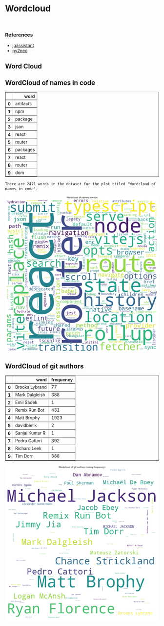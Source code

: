 # Wordcloud
<br>  

### References
- [jqassistant](https://jqassistant.org)
- [py2neo](https://py2neo.org/2021.1/)





## Word Cloud

## WordCloud of names in code




<div>
<table border="1" class="dataframe">
  <thead>
    <tr style="text-align: right;">
      <th></th>
      <th>word</th>
    </tr>
  </thead>
  <tbody>
    <tr>
      <th>0</th>
      <td>artifacts</td>
    </tr>
    <tr>
      <th>1</th>
      <td>npm</td>
    </tr>
    <tr>
      <th>2</th>
      <td>package</td>
    </tr>
    <tr>
      <th>3</th>
      <td>json</td>
    </tr>
    <tr>
      <th>4</th>
      <td>react</td>
    </tr>
    <tr>
      <th>5</th>
      <td>router</td>
    </tr>
    <tr>
      <th>6</th>
      <td>packages</td>
    </tr>
    <tr>
      <th>7</th>
      <td>react</td>
    </tr>
    <tr>
      <th>8</th>
      <td>router</td>
    </tr>
    <tr>
      <th>9</th>
      <td>dom</td>
    </tr>
  </tbody>
</table>
</div>



    There are 2471 words in the dataset for the plot titled 'Wordcloud of names in code'.



    
![png](Wordcloud_files/Wordcloud_14_1.png)
    


## WordCloud of git authors




<div>
<table border="1" class="dataframe">
  <thead>
    <tr style="text-align: right;">
      <th></th>
      <th>word</th>
      <th>frequency</th>
    </tr>
  </thead>
  <tbody>
    <tr>
      <th>0</th>
      <td>Brooks Lybrand</td>
      <td>77</td>
    </tr>
    <tr>
      <th>1</th>
      <td>Mark Dalgleish</td>
      <td>388</td>
    </tr>
    <tr>
      <th>2</th>
      <td>Emil Sadek</td>
      <td>1</td>
    </tr>
    <tr>
      <th>3</th>
      <td>Remix Run Bot</td>
      <td>431</td>
    </tr>
    <tr>
      <th>4</th>
      <td>Matt Brophy</td>
      <td>1923</td>
    </tr>
    <tr>
      <th>5</th>
      <td>davidbielik</td>
      <td>2</td>
    </tr>
    <tr>
      <th>6</th>
      <td>Sanjai Kumar R</td>
      <td>1</td>
    </tr>
    <tr>
      <th>7</th>
      <td>Pedro Cattori</td>
      <td>392</td>
    </tr>
    <tr>
      <th>8</th>
      <td>Richard Leek</td>
      <td>1</td>
    </tr>
    <tr>
      <th>9</th>
      <td>Tim Dorr</td>
      <td>388</td>
    </tr>
  </tbody>
</table>
</div>




    
![png](Wordcloud_files/Wordcloud_17_0.png)
    

